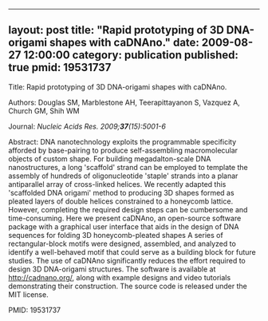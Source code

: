 
---
layout: post
title:  "Rapid prototyping of 3D DNA-origami shapes with caDNAno."
date:   2009-08-27 12:00:00
category:  publication
published: true
pmid: 19531737
---

Title: Rapid prototyping of 3D DNA-origami shapes with caDNAno.

Authors: Douglas SM, Marblestone AH, Teerapittayanon S, Vazquez A, Church GM, Shih WM

Journal: *Nucleic Acids Res. 2009;**37**(15):5001-6*

Abstract: DNA nanotechnology exploits the programmable specificity afforded by base-pairing to produce self-assembling macromolecular objects of custom shape. For building megadalton-scale DNA nanostructures, a long 'scaffold' strand can be employed to template the assembly of hundreds of oligonucleotide 'staple' strands into a planar antiparallel array of cross-linked helices. We recently adapted this 'scaffolded DNA origami' method to producing 3D shapes formed as pleated layers of double helices constrained to a honeycomb lattice. However, completing the required design steps can be cumbersome and time-consuming. Here we present caDNAno, an open-source software package with a graphical user interface that aids in the design of DNA sequences for folding 3D honeycomb-pleated shapes A series of rectangular-block motifs were designed, assembled, and analyzed to identify a well-behaved motif that could serve as a building block for future studies. The use of caDNAno significantly reduces the effort required to design 3D DNA-origami structures. The software is available at http://cadnano.org/, along with example designs and video tutorials demonstrating their construction. The source code is released under the MIT license.

PMID: 19531737

